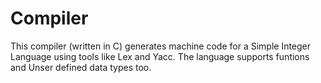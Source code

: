 # Compiler
This compiler (written in C) generates machine code for a Simple Integer Language using
tools like Lex and Yacc. The language supports funtions and Unser defined data types too.
